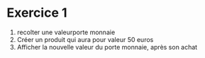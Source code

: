 # Exercice 1

1. recolter une valeurporte monnaie
2. Créer un produit qui aura pour valeur 50 euros
3. Afficher la nouvelle valeur du porte monnaie, après son achat